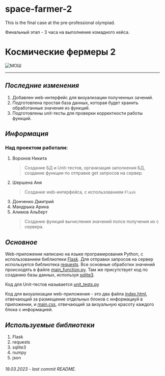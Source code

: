 # space-farmer-2
This is the final case at the pre-professional olympiad.

Финальный этап - 3 часа на выполнение комадного кейса.

# Космические фермеры 2

![МОШ](https://predprof.olimpiada.ru/upload/images/Glavnaya/logo/mosh-logo-predprof-it.png)

------------------

## _Последние изменения_

1. Добавлен web-интерфейс для визуализации полученных зачений.
2. Подготовлена простая база данных, которая будет хранить обработанные значения из функций.
3. Подготовлены unit-тесты для проверки корректности работы функций. 



## _Информация_

### Над проектом работали:

1. Воронов Никита
    > Создание БД и Unit-тестов, организация заполнения БД, создание функции по отправке get запросов на сервер.
2. Шершена Аня
    > Создание web-интерфейса, с использованием ```Flask``` 
3. Донченко Дмитрий
4. Мандрыка Арина
5. Алимов Альберт
    > Создание функций вычисления значений полсе получения их с сервера.

## _Основное_

Web-приложение написано на языке програмирования Python, с использованием библиотеки [Flask](https://flask.palletsprojects.com/en/2.2.x/). Для отправки запросов на сервер используется библиотека [requests](https://requests.readthedocs.io/en/latest/). Все основные обработки значений происходять в файле [main_function.py](/scr/main_function.py). Там же присутствует код по созданию базы данных, используя [sqlite3](https://docs.python.org/3/library/sqlite3.html). 

Код для Unit-тестов называется [unit_tests.py](/scr/unit_tests.py)

Код для визуализации web-приложения - это два файла [index.html](/scr/index.html), отвечающий за размещение отдельных блоков с информациуй в приложении, и [main.css](/scr/main.css), отвечающий за визуальную красоту каждого блока с информацией.


## _Используемые библиотеки_

1. Flask
2. requests
3. sqlite3
4. numpy
5. json

###### 19.03.2023 - last commit README.
